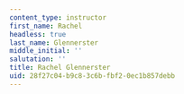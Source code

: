 ```yaml
---
content_type: instructor
first_name: Rachel
headless: true
last_name: Glennerster
middle_initial: ''
salutation: ''
title: Rachel Glennerster
uid: 28f27c04-b9c8-3c6b-fbf2-0ec1b857debb
---
```

